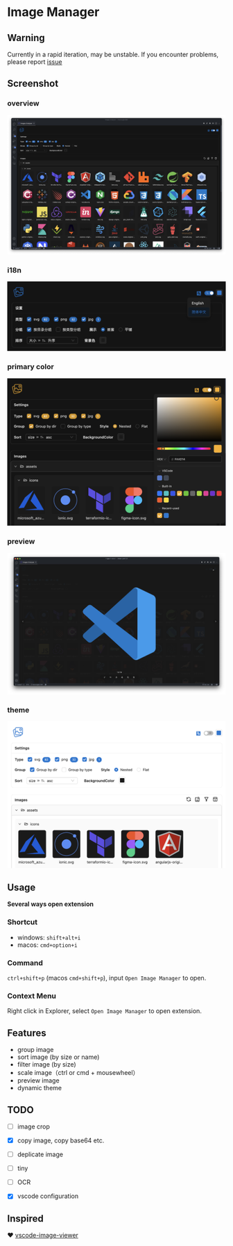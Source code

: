 # Image Manager

## Warning

Currently in a rapid iteration, may be unstable. If you encounter problems, please report [issue](https://github.com/hemengke1997/vscode-image-manager/issues)

## Screenshot

### overview

![overview](./screenshots/overview.png)

### i18n 
![i18n](./screenshots/i18n.png)

### primary color
![primary color](./screenshots/primary-color.png)

### preview
![preview](./screenshots/preview.png)

### theme
![theme](./screenshots/theme.png)


## Usage

**Several ways open extension**

### Shortcut

- windows: `shift+alt+i`
- macos: `cmd+option+i`


### Command

`ctrl+shift+p` (macos `cmd+shift+p`), input `Open Image Manager` to open.

### Context Menu

Right click in Explorer, select `Open Image Manager` to open extension.


## Features

- group image
- sort image (by size or name)
- filter image (by size)
- scale image（ctrl or cmd + mousewheel）
- preview image
- dynamic theme

## TODO

- [ ] image crop
- [x] copy image, copy base64 etc.
- [ ] deplicate image
- [ ] tiny
- [ ] OCR
- [x] vscode configuration


## Inspired

❤️ [vscode-image-viewer](https://github.com/ZhangJian1713/vscode-image-viewer)
